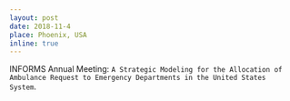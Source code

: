 ```yaml
---
layout: post
date: 2018-11-4
place: Phoenix, USA
inline: true
---
```


INFORMS Annual Meeting: `A Strategic Modeling for the Allocation of Ambulance Request to Emergency Departments in the United States System`.
